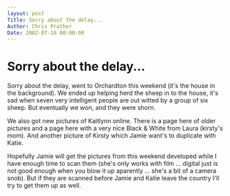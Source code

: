 ```yaml
---
layout: post
Title: Sorry about the delay...  
Author: Chris Prather
Date: 2002-07-16 00:00:00
---
```


# Sorry about the delay...
Sorry about the delay, went to 
Orchardton this weekend (it's the house in the
background). We ended up helping herd the sheep in
to the house, it's sad when seven very intelligent
people are out witted by a group of six sheep. But
eventually we won, and they were shorn.

We also got new pictures of Kaitlynn online. There
is a page here of
older pictures and a page here with
a very nice Black &amp; White from Laura (kirsty's
mom). And another picture of Kirsty which
Jamie want's to duplicate with Katie.

Hopefully Jamie will get the pictures from this
weekend developed while I have enough time to scan
them (she's only works with film ... digital just
is not good enough when you blow it up aparently
... she's a bit of a camera snob). But if they are
scanned before Jamie and Katie leave the country
I'll try to get them up as well.
